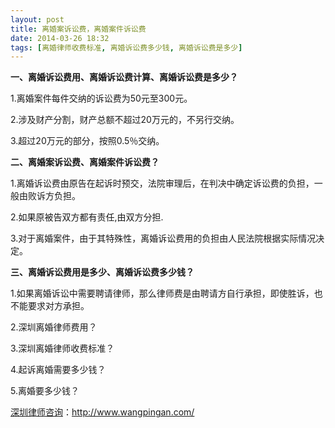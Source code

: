 ```yaml
---
layout: post
title: 离婚案诉讼费，离婚案件诉讼费
date: 2014-03-26 18:32
tags: [离婚律师收费标准, 离婚诉讼费多少钱, 离婚诉讼费是多少]
---
```

<strong>一、离婚诉讼费用、离婚诉讼费计算、离婚诉讼费是多少？</strong>

1.离婚案件每件交纳的诉讼费为50元至300元。

2.涉及财产分割，财产总额不超过20万元的，不另行交纳。

3.超过20万元的部分，按照0.5％交纳。

<strong>二、离婚案诉讼费、离婚案件诉讼费？</strong>

1.离婚诉讼费由原告在起诉时预交，法院审理后，在判决中确定诉讼费的负担，一般由败诉方负担。

2.如果原被告双方都有责任,由双方分担.

3.对于离婚案件，由于其特殊性，离婚诉讼费用的负担由人民法院根据实际情况决定。

<strong>三、离婚诉讼费用是多少、离婚诉讼费多少钱？</strong>

1.如果离婚诉讼中需要聘请律师，那么律师费是由聘请方自行承担，即使胜诉，也不能要求对方承担。

2.深圳离婚律师费用？

3.深圳离婚律师收费标准？

4.起诉离婚需要多少钱？

5.离婚要多少钱？

<a href="http://www.wangpingan.com/">深圳律师咨询</a>：<a href="http://www.wangpingan.com/">http://www.wangpingan.com/</a>

